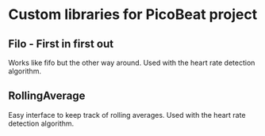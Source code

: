 # Custom libraries for PicoBeat project

## Filo - First in first out
Works like fifo but the other way around. Used with the heart rate detection algorithm.

## RollingAverage
Easy interface to keep track of rolling averages. Used with the heart rate detection algorithm.
